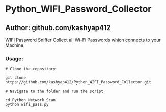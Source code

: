 # Python_WIFI_Password_Collector

## Author: github.com/kashyap412

  WIFI Password Sniffer Collect all Wi-Fi Passwords which connects to your Machine

### Usage:
```
# Clone the repository

git clone https://github.com/kashyap412/Python_WIFI_Password_Collector.git

# Navigate to the folder and run the script

cd Python_Network_Scan
python wifi_pass.py

```
